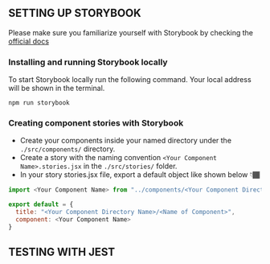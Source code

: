 ## SETTING UP STORYBOOK

Please make sure you familiarize yourself with Storybook by checking the [official docs](https://storybook.js.org/docs/react/get-started/introduction)

### Installing and running Storybook locally

To start Storybook locally run the following command. Your local address will be shown in the terminal.

```
npm run storybook
```

### Creating component stories with Storybook

- Create your components inside your named directory under the `./src/components/` directory.
- Create a story with the naming convention `<Your Component Name>.stories.jsx` in the `./src/stories/` folder.
- In your story stories.jsx file, export a default object like shown below 👇🏾
```js
import <Your Component Name> from "../components/<Your Component Directory Name>/<Your Component Name>"

export default = {
  title: "<Your Component Directory Name>/<Name of Component>",
  component: <Your Component Name>
}
```

## TESTING WITH JEST
